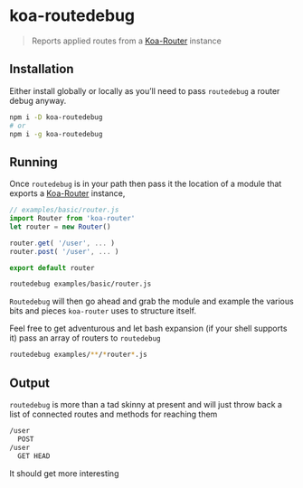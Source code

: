# koa-routedebug

> Reports applied routes from a [Koa-Router](https://www.npmjs.com/package/koa-router) instance

## Installation

Either install globally or locally as you’ll need to pass `routedebug` a router debug anyway.

```sh
npm i -D koa-routedebug
# or
npm i -g koa-routedebug
```

## Running

Once `routedebug` is in your path then pass it the location of a module that exports a [Koa-Router](https://www.npmjs.com/package/koa-router) instance,

```js
// examples/basic/router.js
import Router from 'koa-router'
let router = new Router()

router.get( '/user', ... )
router.post( '/user', ... )

export default router
```

```sh
routedebug examples/basic/router.js
```

`Routedebug` will then go ahead and grab the module and example the various bits and pieces `koa-router` uses to structure itself.

Feel free to get adventurous and let bash expansion (if your shell supports it) pass an array of routers to `routedebug`

```sh
routedebug examples/**/*router*.js
```

## Output

`routedebug` is more than a tad skinny at present and will just throw back a list of connected routes and methods for reaching them

```sh
/user
  POST
/user
  GET HEAD
```

It should get more interesting
